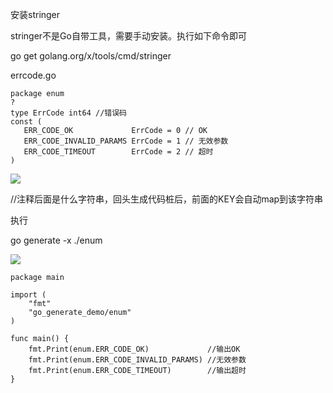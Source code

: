 安装stringer

stringer不是Go自带工具，需要手动安装。执行如下命令即可

go get golang.org/x/tools/cmd/stringer

errcode.go

```
package enum
?
type ErrCode int64 //错误码
const (
   ERR_CODE_OK             ErrCode = 0 // OK
   ERR_CODE_INVALID_PARAMS ErrCode = 1 // 无效参数
   ERR_CODE_TIMEOUT        ErrCode = 2 // 超时
)
```

![](https://gitee.com/hxc8/images7/raw/master/img/202407190750863.jpg)

//注释后面是什么字符串，回头生成代码桩后，前面的KEY会自动map到该字符串

执行 

go generate -x ./enum

![](https://gitee.com/hxc8/images7/raw/master/img/202407190750104.jpg)

```
package main

import (
	"fmt"
	"go_generate_demo/enum"
)

func main() {
	fmt.Print(enum.ERR_CODE_OK)             //输出OK
	fmt.Print(enum.ERR_CODE_INVALID_PARAMS) //无效参数
	fmt.Print(enum.ERR_CODE_TIMEOUT)        //输出超时
}


```